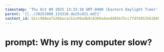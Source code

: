 ```yaml
---
timestamp: 'Thu Oct 09 2025 13:33:10 GMT-0400 (Eastern Daylight Time)'
parent: '[[../20251009_133310.de25cd31.md]]'
content_id: b2cc988eafa366acacb1a99adb9c8369a4aedd85b75cc7fdfb953563669ba803
---
```


# prompt: Why is my computer slow?

